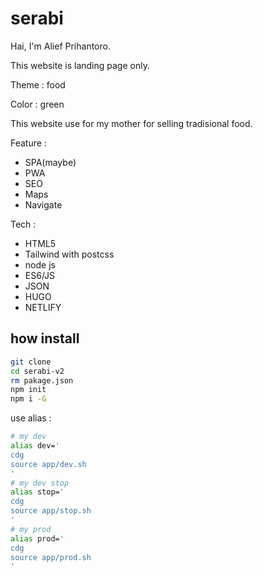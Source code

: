 # serabi

Hai, I'm Alief Prihantoro.

This website is landing page only.

Theme : food

Color : green

This website use for my mother for selling tradisional food.

Feature :
- SPA(maybe)
- PWA
- SEO
- Maps
- Navigate

Tech :
- HTML5
- Tailwind with postcss
- node js
- ES6/JS
- JSON
- HUGO
- NETLIFY

## how install
```bash
git clone 
cd serabi-v2
rm pakage.json
npm init
npm i -G 
```

use alias :
```bash
# my dev
alias dev='
cdg
source app/dev.sh
'
# my dev stop
alias stop='
cdg
source app/stop.sh
'
# my prod
alias prod='
cdg
source app/prod.sh
'
```
